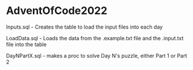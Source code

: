 # AdventOfCode2022

Inputs.sql - Creates the table to load the input files into each day

LoadData.sql - Loads the data from the .example.txt file and the .input.txt file into the table

DayNPartX.sql - makes a proc to solve Day N's puzzle, either Part 1 or Part 2

